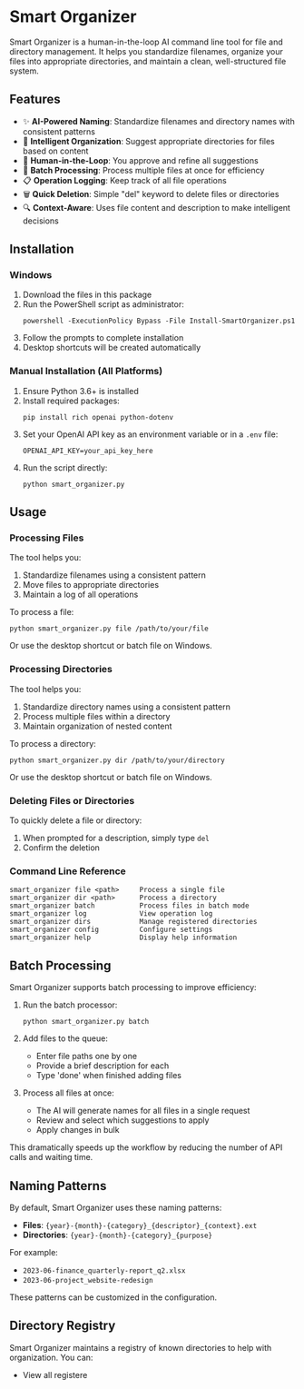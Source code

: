 # Smart Organizer

Smart Organizer is a human-in-the-loop AI command line tool for file and directory management. It helps you standardize filenames, organize your files into appropriate directories, and maintain a clean, well-structured file system.

## Features

- ✨ **AI-Powered Naming**: Standardize filenames and directory names with consistent patterns
- 📁 **Intelligent Organization**: Suggest appropriate directories for files based on content
- 🔄 **Human-in-the-Loop**: You approve and refine all suggestions
- 🚀 **Batch Processing**: Process multiple files at once for efficiency
- 📋 **Operation Logging**: Keep track of all file operations
- 🗑️ **Quick Deletion**: Simple "del" keyword to delete files or directories
- 🔍 **Context-Aware**: Uses file content and description to make intelligent decisions

## Installation

### Windows

1. Download the files in this package
2. Run the PowerShell script as administrator:
   ```
   powershell -ExecutionPolicy Bypass -File Install-SmartOrganizer.ps1
   ```
3. Follow the prompts to complete installation
4. Desktop shortcuts will be created automatically

### Manual Installation (All Platforms)

1. Ensure Python 3.6+ is installed
2. Install required packages:
   ```
   pip install rich openai python-dotenv
   ```
3. Set your OpenAI API key as an environment variable or in a `.env` file:
   ```
   OPENAI_API_KEY=your_api_key_here
   ```
4. Run the script directly:
   ```
   python smart_organizer.py
   ```

## Usage

### Processing Files

The tool helps you:
1. Standardize filenames using a consistent pattern
2. Move files to appropriate directories
3. Maintain a log of all operations

To process a file:
```
python smart_organizer.py file /path/to/your/file
```

Or use the desktop shortcut or batch file on Windows.

### Processing Directories

The tool helps you:
1. Standardize directory names using a consistent pattern
2. Process multiple files within a directory
3. Maintain organization of nested content

To process a directory:
```
python smart_organizer.py dir /path/to/your/directory
```

Or use the desktop shortcut or batch file on Windows.

### Deleting Files or Directories

To quickly delete a file or directory:
1. When prompted for a description, simply type `del`
2. Confirm the deletion

### Command Line Reference

```
smart_organizer file <path>     Process a single file
smart_organizer dir <path>      Process a directory
smart_organizer batch           Process files in batch mode
smart_organizer log             View operation log
smart_organizer dirs            Manage registered directories
smart_organizer config          Configure settings
smart_organizer help            Display help information
```

## Batch Processing

Smart Organizer supports batch processing to improve efficiency:

1. Run the batch processor:
   ```
   python smart_organizer.py batch
   ```

2. Add files to the queue:
   - Enter file paths one by one
   - Provide a brief description for each
   - Type 'done' when finished adding files

3. Process all files at once:
   - The AI will generate names for all files in a single request
   - Review and select which suggestions to apply
   - Apply changes in bulk

This dramatically speeds up the workflow by reducing the number of API calls and waiting time.

## Naming Patterns

By default, Smart Organizer uses these naming patterns:

- **Files**: `{year}-{month}-{category}_{descriptor}_{context}.ext`
- **Directories**: `{year}-{month}-{category}_{purpose}`

For example:
- `2023-06-finance_quarterly-report_q2.xlsx`
- `2023-06-project_website-redesign`

These patterns can be customized in the configuration.

## Directory Registry

Smart Organizer maintains a registry of known directories to help with organization. You can:

- View all registere
